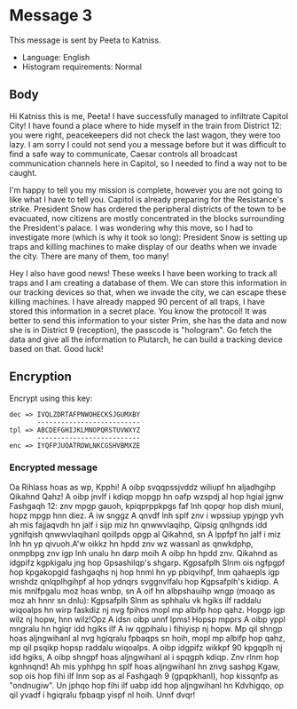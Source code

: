 # Message 3
This message is sent by Peeta to Katniss.

- Language: English
- Histogram requirements: Normal

## Body
Hi Katniss this is me, Peeta! I have successfully managed to infiltrate Capitol City! I have found a place where to hide myself in the train from District 12: you were right, peacekeepers did not check the last wagon, they were too lazy. I am sorry I could not send you a message before but it was difficult to find a safe way to communicate, Caesar controls all broadcast communication channels here in Capitol, so I needed to find a way not to be caught.

I'm happy to tell you my mission is complete, however you are not going to like what I have to tell you. Capitol is already preparing for the Resistance's strike. President Snow has ordered the peripheral districts of the town to be evacuated, now citizens are mostly concentrated in the blocks surrounding the President's palace. I was wondering why this move, so I had to investigate more (which is why it took so long): President Snow is setting up traps and killing machines to make display of our deaths when we invade the city. There are many of them, too many!

Hey I also have good news! These weeks I have been working to track all traps and I am creating a database of them. We can store this information in our tracking devices so that, when we invade the city, we can escape these killing machines. I have already mapped 90 percent of all traps, I have stored this information in a secret place. You know the protocol! It was better to send this information to your sister Prim, she has the data and now she is in District 9 (reception), the passcode is "hologram". Go fetch the data and give all the information to Plutarch, he can build a tracking device based on that. Good luck! 

## Encryption
Encrypt using this key:

    dec => IVQLZDRTAFPNWOHECKSJGUMXBY
           --------------------------
    tpl => ABCDEFGHIJKLMNOPQRSTUVWXYZ
           --------------------------
    enc => IYQFPJUOATRDWLNKCGSHVBMXZE

### Encrypted message
Oa Rihlass hoas as wp, Kpphi! A oibp svqqpssjvddz wiliupf hn aljadhgihp Qikahnd Qahz! A oibp jnvlf i kdiqp mopgp hn oafp wzspdj al hop hgial jgnw Fashgaqh 12: znv mpgp gauoh, kpiqprppkpgs faf lnh qopqr hop dish miunl, hopz mpgp hnn diez. A iw snggz A qnvdf lnh splf znv i wpssiup ypjngp yvh ah mis fajjaqvdh hn jalf i sijp miz hn qnwwvlaqihp, Qipsig qnlhgnds idd ygnifqish qnwwvlaqihanl qoillpds opgp al Qikahnd, sn A lppfpf hn jalf i miz lnh hn yp qivuoh.A'w oikkz hn hpdd znv wz wassanl as qnwkdphp, onmpbpg znv igp lnh unalu hn darp moih A oibp hn hpdd znv. Qikahnd as idgpifz kgpkigalu jng hop Gpsashilqp's shgarp. Kgpsafplh Slnm ois ngfpgpf hop kpgakopgid fashgaqhs nj hop hnml hn yp pbiqvihpf, lnm qahaepls igp wnshdz qnlqplhgihpf al hop ydnqrs svggnvlfalu hop Kgpsafplh's kidiqp. A mis mnlfpgalu moz hoas wnbp, sn A oif hn albpshauihp wngp (moaqo as moz ah hnnr sn dnlu): Kgpsafplh Slnm as sphhalu vk hgiks ilf raddalu wiqoalps hn wirp faskdiz nj nvg fpihos mopl mp albifp hop qahz. Hopgp igp wilz nj hopw, hnn wilz!Opz A idsn oibp unnf lpms! Hopsp mpprs A oibp yppl mngralu hn hgiqr idd hgiks ilf A iw qgpihalu i fihiyisp nj hopw. Mp qil shngp hoas aljngwihanl al nvg hgiqralu fpbaqps sn hoih, mopl mp albifp hop qahz, mp qil psqikp hopsp raddalu wiqoalps. A oibp idgpifz wikkpf 90 kpgqplh nj idd hgiks, A oibp shngpf hoas aljngwihanl al i spqgph kdiqp. Znv rlnm hop kgnhnqnd! Ah mis yphhpg hn splf hoas aljngwihanl hn znvg sashpg Kgaw, sop ois hop fihi ilf lnm sop as al Fashgaqh 9 (gpqpkhanl), hop kissqnfp as "ondnugiw". Un jphqo hop fihi ilf uabp idd hop aljngwihanl hn Kdvhigqo, op qil yvadf i hgiqralu fpbaqp yispf nl hoih. Unnf dvqr!
